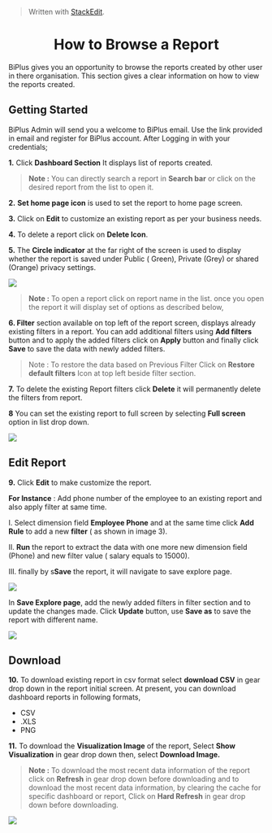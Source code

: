
> Written with [StackEdit](https://stackedit.io/).

<center><h1>How to Browse a Report</h1></center>

BiPlus gives you an opportunity to browse the reports created by other user in there organisation. This section gives a clear information on how to view the reports created.

## Getting Started

BiPlus Admin will send you a welcome to BiPlus email. Use the link provided in email and register for BiPlus account. After Logging in with your credentials;

**1.** Click  **Dashboard Section** It displays list of  reports created. 

> **Note :** You can directly search a report in **Search bar** or click on the desired report from the list to open it.

**2.** **Set home page icon** is used to set the report to home page screen.

**3.**  Click on  **Edit** to customize an existing report as per your business needs.

**4.** To delete a report click on **Delete Icon**.

**5.**  The **Circle indicator** at the far right of the screen is used to display whether the report is saved under Public ( Green), Private (Grey) or shared (Orange) privacy settings.

![
](https://raw.githubusercontent.com/sv18042016/fp1/b0099f7179ee34c8f8492190d526ece2479b23b6/images/browse_rep1.png)

> **Note :** To open a  report click on report name in the list. once you open the report it will display set of options as described below,

**6. Filter** section available on top left of the report screen, displays already existing filters in a report. You can add additional filters using **Add filters** button and to apply the added filters click on **Apply** button and finally click **Save** to save the data with newly added filters.

> Note : To restore the data based on Previous Filter Click on  **Restore default filters** Icon at top left beside filter section.

**7.** To delete the existing Report filters click **Delete** it will permanently delete the filters from report.

**8** You can set the existing report to full screen by selecting **Full screen** option in list drop down.

![
](https://raw.githubusercontent.com/sv18042016/fp1/b0099f7179ee34c8f8492190d526ece2479b23b6/images/browse_rep2.png)

## Edit Report

 **9.** Click **Edit** to make customize the report. 

**For Instance** :   Add phone number of the employee to an existing report and also apply filter at same time.
 
I. Select dimension field **Employee Phone** and at the same time click **Add Rule** to add a new **filter** ( as shown in image 3). 

II. **Run** the report to extract the data with one more new dimension field (Phone) and new filter value ( salary equals to 15000). 

III. finally by s**Save** the report, it will navigate to save explore page.

![
](https://raw.githubusercontent.com/sv18042016/fp1/b0099f7179ee34c8f8492190d526ece2479b23b6/images/browse_rep3.png)

In **Save Explore page**, add the newly added filters in filter section and to update the changes made.
Click **Update** button, use **Save as** to save the report with different name.

![
](https://raw.githubusercontent.com/sv18042016/fp1/b0099f7179ee34c8f8492190d526ece2479b23b6/images/browse_rep4.png)

## Download

**10.** To download existing report in csv format select **download CSV** in gear drop down in the report initial screen.
 At present, you can download dashboard reports in following formats,
 - CSV
 - .XLS
 -  PNG

**11.**  To download the **Visualization Image** of the report,  Select **Show Visualization** in gear drop down then, select  **Download Image.**

> **Note :** To download the most recent data information of the report click on **Refresh** in gear drop down before downloading and to download the most recent data information, by clearing the cache for specific dashboard or report, Click on **Hard Refresh** in gear drop down before downloading. 

![
](https://raw.githubusercontent.com/sv18042016/fp1/b0099f7179ee34c8f8492190d526ece2479b23b6/images/browse_rep5.png)









<!--stackedit_data:
eyJoaXN0b3J5IjpbLTUwNzU1NDYzMCwxNjMzMTEzMjc2LDU5MT
QyNDkyNiwtMTI4MzgzNzMyNiwyMjgyMTAwMzQsMTA2NTExMDc4
MywyODY0NjYzMzgsMzUwOTA0MjE4LDg4MTQ5Mzk5LC03MzIxNj
YwNjMsLTEwMDQxNjUwMzUsLTY1NzcxNzY0OSwtMTMyNjE0Njc5
NSwtMTg5OTE3ODI5OCwtMTgxNzc1MDQzMCwtNDE5NDcyNDcsLT
E1NTI3ODI3NjcsMTY4MTczNTg3OCwtMTYxODA5NzczMCwtMjAz
MjAxMTYxOV19
-->